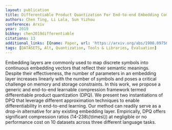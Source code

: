 ```yaml
---
layout: publication
title: Differentiable Product Quantization For End-to-end Embedding Compression
authors: Chen Ting, Li Lala, Sun Yizhou
conference: Arxiv
year: 2019
bibkey: chen2019differentiable
citations: 13
additional_links: [{name: Paper, url: 'https://arxiv.org/abs/1908.09756'}]
tags: [DATASETS, Alt, Quantization, Tools & Libraries, Evaluation]
---
```

Embedding layers are commonly used to map discrete symbols into continuous
embedding vectors that reflect their semantic meanings. Despite their
effectiveness, the number of parameters in an embedding layer increases
linearly with the number of symbols and poses a critical challenge on memory
and storage constraints. In this work, we propose a generic and end-to-end
learnable compression framework termed differentiable product quantization
(DPQ). We present two instantiations of DPQ that leverage different
approximation techniques to enable differentiability in end-to-end learning.
Our method can readily serve as a drop-in alternative for any existing
embedding layer. Empirically, DPQ offers significant compression ratios
(14-238\\(\times\\)) at negligible or no performance cost on 10 datasets across
three different language tasks.